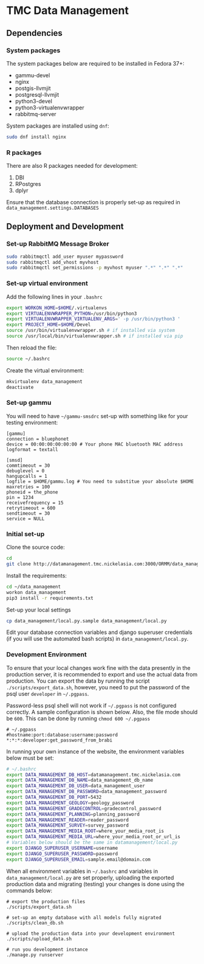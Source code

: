 # TMC Data Management

## Dependencies

### System packages

The system packages below are required to be installed in Fedora 37+:

- gammu-devel
- nginx
- postgis-llvmjit
- postgresql-llvmjit
- python3-devel
- python3-virtualenvwrapper
- rabbitmq-server

System packages are installed using `dnf`:

```bash
sudo dnf install nginx
```

### R packages

There are also R packages needed for development:

1. DBI
1. RPostgres
1. dplyr

Ensure that the database connection is properly set-up as required in
`data_management.settings.DATABASES`

## Deployment and Development

### Set-up RabbitMQ Message Broker

```bash
sudo rabbitmqctl add_user myuser mypassword
sudo rabbitmqctl add_vhost myvhost
sudo rabbitmqctl set_permissions -p myvhost myuser ".*" ".*" ".*"
```

### Set-up virtual environment

Add the following lines in your `.bashrc`

```bash
export WORKON_HOME=$HOME/.virtualenvs
export VIRTUALENVWRAPPER_PYTHON=/usr/bin/python3
export VIRTUALENVWRAPPER_VIRTUALENV_ARGS=' -p /usr/bin/python3 '
export PROJECT_HOME=$HOME/Devel
source /usr/bin/virtualenvwrapper.sh # if installed via system
source /usr/local/bin/virtualenvwrapper.sh # if installed via pip
```

Then reload the file:

```bash
source ~/.bashrc
```

Create the virtual environment:

```bash
mkvirtualenv data_management
deactivate
```

### Set-up gammu

You will need to have `~/gammu-smsdrc` set-up with something like for your testing environment:

```
[gammu]
connection = bluephonet
device = 00:00:00:00:00:00 # Your phone MAC bluetooth MAC address
logformat = textall

[smsd]
commtimeout = 30
debuglevel = 0
hangupcalls = 1
logfile = $HOME/gammu.log # You need to substitue your absolute $HOME
maxretries = 100
phoneid = the_phone
pin = 1234
receivefrequency = 15
retrytimeout = 600
sendtimeout = 30
service = NULL

```

### Initial set-up

Clone the source code:

```bash
cd
git clone http://datamanagement.tmc.nickelasia.com:3000/ORMM/data_management.git
```

Install the requirements:

```bash
cd ~/data_management
workon data_management
pip3 install -r requirements.txt
```

Set-up your local settings

```bash
cp data_management/local.py.sample data_management/local.py
```

Edit your database connection variables and django superuser credentials (if
you will use the automated bash scripts) in `data_management/local.py`.


### Development Environment

To ensure that your local changes work fine with the data presently in the production server, it is recommended to export and use the actual data from production.
You can export the data by running the script `./scripts/export_data.sh`, however, you need to put the password of the psql user `developer` in `~/.pgpass`.

Password-less psql shell will not work if `~/.pgpass` is not configured correctly.
A sample configuration is shown below.
Also, the file mode should be `600`.
This can be done by running `chmod 600 ~/.pgpass`

```
# ~/.pgpass
#hostname:port:database:username:password
*:*:*:developer:get_password_from_brabi
```

In running your own instance of the website, the environment variables below must be set:

```bash
# ~/.bashrc
export DATA_MANAGEMENT_DB_HOST=datamanagement.tmc.nickelasia.com
export DATA_MANAGEMENT_DB_NAME=data_management_db_name
export DATA_MANAGEMENT_DB_USER=data_management_user
export DATA_MANAGEMENT_DB_PASSWORD=data_management_password
export DATA_MANAGEMENT_DB_PORT=5432
export DATA_MANAGEMENT_GEOLOGY=geology_password
export DATA_MANAGEMENT_GRADECONTROL=gradecontrol_password
export DATA_MANAGEMENT_PLANNING=planning_password
export DATA_MANAGEMENT_READER=reader_password
export DATA_MANAGEMENT_SURVEY=survey_password
export DATA_MANAGEMENT_MEDIA_ROOT=where_your_media_root_is
export DATA_MANAGEMENT_MEDIA_URL=where_your_media_root_or_url_is
# Variables below should be the same in datamanagement/local.py
export DJANGO_SUPERUSER_USERNAME=username
export DJANGO_SUPERUSER_PASSWORD=password
export DJANGO_SUPERUSER_EMAIL=sample.email@domain.com
```

When all environment variables in `~/.bashrc` and variables in `data_management/local.py` are set properly,
uploading the exported production data and migrating (testing) your changes is done using the commands below:

```
# export the production files
./scripts/export_data.sh

# set-up an empty database with all models fully migrated
./scripts/clean_db.sh

# upload the production data into your development environment
./scripts/upload_data.sh

# run you development instance
./manage.py runserver
```
